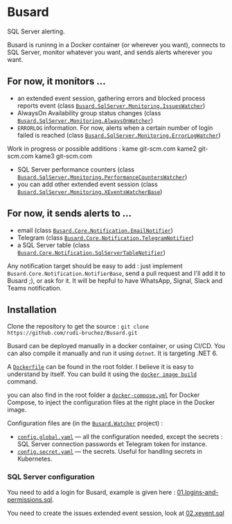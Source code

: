 # Busard

SQL Server alerting.

Busard is runinng in a Docker container (or wherever you want), connects to SQL Server, monitor whatever you want, and sends alerts wherever you want.

## For now, it monitors ...


- an extended event session, gathering errors and blocked process reports event (class [`Busard.SqlServer.Monitoring.IssuesWatcher`](./Busard.SqlServer/Monitoring/IssuesWatcher.cs))
- AlwaysOn Availability group status changes (class [`Busard.SqlServer.Monitoring.AlwaysOnWatcher`](./Busard.SqlServer/Monitoring/AlwaysOnWatcher.cs))
- `ERRORLOG` information. For now, alerts when a certain number of login failed is reached (class [`Busard.SqlServer.Monitoring.ErrorLogWatcher`](./Busard.SqlServer/Monitoring/ErrorLogWatcher.cs))

Work in progress or possible additions :
kame git-scm.com
kame2 git-scm.com
kame3 git-scm.com

- SQL Server performance counters (class [`Busard.SqlServer.Monitoring.PerformanceCountersWatcher`](./Busard.SqlServer/Monitoring/PerformanceCountersWatcher.cs))
- you can add other extended event session (class [`Busard.SqlServer.Monitoring.XEventsWatcherBase`](./Busard.SqlServer/Monitoring/XEventsWatcherBase.cs))

## For now, it sends alerts to ...

- email (class [`Busard.Core.Notification.EmailNotifier`](./Busard.Core/Notification/EmailNotifier.cs))
- Telegram (class [`Busard.Core.Notification.TelegramNotifier`](./Busard.Core/Notification/TelegramNotifier.cs))
- a SQL Server table (class [`Busard.Core.Notification.SqlServerTableNotifier`](./Busard.Core/Notification/SqlServerTableNotifier.cs))

Any notification target should be easy to add : just implement `Busard.Core.Notification.NotifierBase`, send a pull request and I'll add it to Busard ;), or ask for it. It will be hepful to have WhatsApp, Signal, Slack and Teams notification.

## Installation

Clone the repository to get the source : `git clone https://github.com/rudi-bruchez/Busard.git`

Busard can be deployed manually in a docker container, or using CI/CD. You can also compile it manually and run it using `dotnet`. It is targeting .NET 6.

A [`Dockerfile`](./Dockerfile) can be found in the root folder. I believe it is easy to understand by itself. You can build it using the [`docker image build`](https://docs.docker.com/engine/reference/commandline/image_build/) command.

you can also find in the root folder a [`docker-compose.yml`](docker-compose.yml) for Docker Compose, to inject the configuration files at the right place in the Docker image.

Configuration files are (in the [`Busard.Watcher`](./Busard.Watcher/) project) :

- [`config.global.yaml`](./Busard.Watcher/config.global.yaml) — all the configuration needed, except the secrets : SQL Server connection passwords et Telegram token for instance.
- [`config.secret.yaml`](./Busard.Watcher/config.secret.yaml) — the secrets. Useful for handling secrets in Kubernetes.

### SQL Server configuration

You need to add a login for Busard, example is given here : [01.logins-and-permissions.sql](SqlServer.Scripts/01.logins-and-permissions.sql).

You need to create the issues extended event session, look at [02.xevent.sql](SqlServer.Scripts/02.xevent.sql)
  
